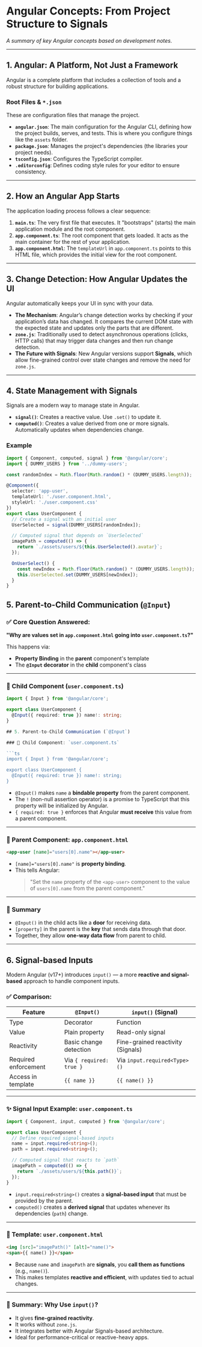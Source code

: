 # Angular Concepts: From Project Structure to Signals

*A summary of key Angular concepts based on development notes.*

---

## 1. Angular: A Platform, Not Just a Framework

Angular is a complete platform that includes a collection of tools and a robust structure for building applications.

### Root Files & `*.json`

These are configuration files that manage the project.

- **`angular.json`**: The main configuration for the Angular CLI, defining how the project builds, serves, and tests. This is where you configure things like the `assets` folder.
- **`package.json`**: Manages the project's dependencies (the libraries your project needs).
- **`tsconfig.json`**: Configures the TypeScript compiler.
- **`.editorconfig`**: Defines coding style rules for your editor to ensure consistency.

---

## 2. How an Angular App Starts

The application loading process follows a clear sequence:

1. **`main.ts`**: The very first file that executes. It "bootstraps" (starts) the main application module and the root component.
2. **`app.component.ts`**: The root component that gets loaded. It acts as the main container for the rest of your application.
3. **`app.component.html`**: The `templateUrl` in `app.component.ts` points to this HTML file, which provides the initial view for the root component.

---

## 3. Change Detection: How Angular Updates the UI

Angular automatically keeps your UI in sync with your data.

- **The Mechanism**: Angular’s change detection works by checking if your application’s data has changed. It compares the current DOM state with the expected state and updates only the parts that are different.
- **`zone.js`**: Traditionally used to detect asynchronous operations (clicks, HTTP calls) that may trigger data changes and then run change detection.
- **The Future with Signals**: New Angular versions support **Signals**, which allow fine-grained control over state changes and remove the need for `zone.js`.

---

## 4. State Management with Signals

Signals are a modern way to manage state in Angular.

- **`signal()`**: Creates a reactive value. Use `.set()` to update it.
- **`computed()`**: Creates a value derived from one or more signals. Automatically updates when dependencies change.

### Example

```ts
import { Component, computed, signal } from '@angular/core';
import { DUMMY_USERS } from '../dummy-users';

const randomIndex = Math.floor(Math.random() * (DUMMY_USERS.length));

@Component({
  selector: 'app-user',
  templateUrl: './user.component.html',
  styleUrl: './user.component.css'
})
export class UserComponent {
  // Create a signal with an initial user
  UserSelected = signal(DUMMY_USERS[randomIndex]);

  // Computed signal that depends on `UserSelected`
  imagePath = computed(() => {
    return `./assets/users/${this.UserSelected().avatar}`;
  });

  OnUserSelect() {
    const newIndex = Math.floor(Math.random() * (DUMMY_USERS.length));
    this.UserSelected.set(DUMMY_USERS[newIndex]);
  }
}
```
## 5. Parent-to-Child Communication (`@Input`)

### ✅ Core Question Answered:  
**"Why are values set in `app.component.html` going into `user.component.ts`?"**

This happens via:

- **Property Binding** in the **parent** component's template  
- The **`@Input` decorator** in the **child** component's class

---

### 🧒 Child Component (`user.component.ts`)

```ts
import { Input } from '@angular/core';

export class UserComponent {
  @Input({ required: true }) name!: string;
}

## 5. Parent-to-Child Communication (`@Input`)

### 🧒 Child Component: `user.component.ts`

```ts
import { Input } from '@angular/core';

export class UserComponent {
  @Input({ required: true }) name!: string;
}
```

- `@Input()` makes `name` a **bindable property** from the parent component.
- The `!` (non-null assertion operator) is a promise to TypeScript that this property will be initialized by Angular.
- `{ required: true }` enforces that Angular **must receive** this value from a parent component.

---

### 👨 Parent Component: `app.component.html`

```html
<app-user [name]="users[0].name"></app-user>
```

- `[name]="users[0].name"` is **property binding**.
- This tells Angular:  
  > "Set the `name` property of the `<app-user>` component to the value of `users[0].name` from the parent component."

---

### 📝 Summary

- `@Input()` in the child acts like a **door** for receiving data.
- `[property]` in the parent is the **key** that sends data through that door.
- Together, they allow **one-way data flow** from parent to child.

---

## 6. Signal-based Inputs

Modern Angular (v17+) introduces `input()` — a more **reactive and signal-based** approach to handle component inputs.

### ✅ Comparison:

| Feature              | `@Input()`                      | `input()` (Signal)                      |
|----------------------|----------------------------------|------------------------------------------|
| Type                 | Decorator                       | Function                                 |
| Value                | Plain property                  | Read-only signal                         |
| Reactivity           | Basic change detection          | Fine-grained reactivity (Signals)        |
| Required enforcement | Via `{ required: true }`        | Via `input.required<Type>()`            |
| Access in template   | `{{ name }}`                    | `{{ name() }}`                           |

---

### ✨ Signal Input Example: `user.component.ts`

```ts
import { Component, input, computed } from '@angular/core';

export class UserComponent {
  // Define required signal-based inputs
  name = input.required<string>();
  path = input.required<string>();

  // Computed signal that reacts to `path`
  imagePath = computed(() => {
    return `./assets/users/${this.path()}`;
  });
}
```

- `input.required<string>()` creates a **signal-based input** that must be provided by the parent.
- `computed()` creates a **derived signal** that updates whenever its dependencies (`path`) change.

---

### 🧩 Template: `user.component.html`

```html
<img [src]="imagePath()" [alt]="name()">
<span>{{ name() }}</span>
```

- Because `name` and `imagePath` are **signals**, you **call them as functions** (e.g., `name()`).
- This makes templates **reactive and efficient**, with updates tied to actual changes.

---

### 🚀 Summary: Why Use `input()`?

- It gives **fine-grained reactivity**.
- It works without `zone.js`.
- It integrates better with Angular Signals-based architecture.
- Ideal for performance-critical or reactive-heavy apps.
